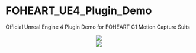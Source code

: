 # FOHEART_UE4_Plugin_Demo
Official Unreal Engine 4 Plugin Demo for FOHEART C1 Motion Capture Suits

<div align=center>
<img src="https://raw.githubusercontent.com/FOHEART/FOHEART_UE4_Plugin_Demo/master/help/img/softwareName.png"/>
</div>

<div align=center>
<img src="https://raw.githubusercontent.com/FOHEART/FOHEART_UE4_Plugin_Demo/master/help/img/unrealBP.png"/>
</div>
